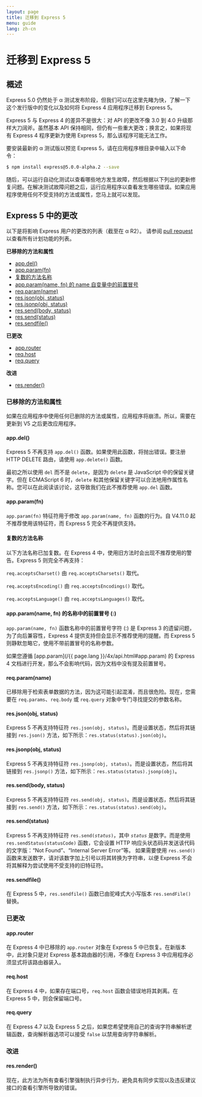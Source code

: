 ```yaml
---
layout: page
title: 迁移到 Express 5
menu: guide
lang: zh-cn
---
```


# 迁移到 Express 5

<h2 id="overview">概述</h2>

Express 5.0 仍然处于 α 测试发布阶段，但我们可以在这里先睹为快，了解一下这个发行版中的变化以及如何将 Express 4 应用程序迁移到 Express 5。

Express 5 与 Express 4 的差异不是很大：对 API 的更改不像 3.0 到 4.0 升级那样大刀阔斧。虽然基本 API 保持相同，但仍有一些重大更改；换言之，如果将现有 Express 4 程序更新为使用 Express 5，那么该程序可能无法工作。

要安装最新的 α 测试版以预览 Express 5，请在应用程序根目录中输入以下命令：

```sh
$ npm install express@5.0.0-alpha.2 --save
```

随后，可以运行自动化测试以查看哪些地方发生故障，然后根据以下列出的更新修复问题。在解决测试故障问题之后，运行应用程序以查看发生哪些错误。如果应用程序使用任何不受支持的方法或属性，您马上就可以发现。

<h2 id="changes">Express 5 中的更改</h2>

以下是将影响 Express 用户的更改的列表（截至在 α R2）。
请参阅 [pull request](https://github.com/strongloop/express/pull/2237) 以查看所有计划功能的列表。

**已移除的方法和属性**

<ul class="doclist">
  <li><a href="#app.del">app.del()</a></li>
  <li><a href="#app.param">app.param(fn)</a></li>
  <li><a href="#plural">复数的方法名称</a></li>
  <li><a href="#leading">app.param(name, fn) 的 name 自变量中的前置冒号</a></li>
  <li><a href="#req.param">req.param(name)</a></li>
  <li><a href="#res.json">res.json(obj, status)</a></li>
  <li><a href="#res.jsonp">res.jsonp(obj, status)</a></li>
  <li><a href="#res.send.body">res.send(body, status)</a></li>
  <li><a href="#res.send.status">res.send(status)</a></li>
  <li><a href="#res.sendfile">res.sendfile()</a></li>
</ul>

**已更改**

<ul class="doclist">
  <li><a href="#app.router">app.router</a></li>
  <li><a href="#req.host">req.host</a></li>
  <li><a href="#req.query">req.query</a></li>
</ul>

**改进**

<ul class="doclist">
  <li><a href="#res.render">res.render()</a></li>
</ul>

<h3>已移除的方法和属性</h3>

如果在应用程序中使用任何已删除的方法或属性，应用程序将崩溃。所以，需要在更新到 V5 之后更改应用程序。

<h4 id="app.del">app.del()</h4>

Express 5 不再支持 `app.del()` 函数。如果使用此函数，将抛出错误。要注册 HTTP DELETE 路由，请使用 `app.delete()` 函数。

最初之所以使用 `del` 而不是 `delete`，是因为 `delete` 是 JavaScript 中的保留关键字。但在 ECMAScript 6 时，`delete` 和其他保留关键字可以合法地用作属性名称。您可以在此阅读该讨论，这导致我们在此不推荐使用 `app.del` 函数。

<h4 id="app.param">app.param(fn)</h4>

`app.param(fn)` 特征符用于修改 `app.param(name, fn)` 函数的行为。自 V4.11.0 起不推荐使用该特征符，而 Express 5 完全不再提供支持。

<h4 id="plural">复数的方法名称</h4>

以下方法名称已加复数。在 Express 4 中，使用旧方法时会出现不推荐使用的警告。Express 5 则完全不再支持：

`req.acceptsCharset()` 由 `req.acceptsCharsets()` 取代。

`req.acceptsEncoding()` 由 `req.acceptsEncodings()` 取代。

`req.acceptsLanguage()` 由 `req.acceptsLanguages()` 取代。

<h4 id="leading">app.param(name, fn) 的名称中的前置冒号 (:)</h4>

`app.param(name, fn)` 函数名称中的前置冒号字符 (:) 是 Express 3 的遗留问题，为了向后兼容性，Express 4 提供支持但会显示不推荐使用的提醒。而 Express 5 则静默忽略它，使用不带前置冒号的名称参数。

如果您遵循 [app.param](/{{ page.lang }}/4x/api.html#app.param) 的 Express 4 文档进行开发，那么不会影响代码，因为文档中没有提及前置冒号。

<h4 id="req.param">req.param(name)</h4>

已移除用于检索表单数据的方法，因为这可能引起混淆，而且很危险。现在，您需要在 `req.params`、`req.body` 或 `req.query` 对象中专门寻找提交的参数名称。

<h4 id="res.json">res.json(obj, status)</h4>

Express 5 不再支持特征符 `res.json(obj, status)`。而是设置状态，然后将其链接到 `res.json()` 方法，如下所示：`res.status(status).json(obj)`。

<h4 id="res.jsonp">res.jsonp(obj, status)</h4>

Express 5 不再支持特征符 `res.jsonp(obj, status)`。而是设置状态，然后将其链接到 `res.jsonp()` 方法，如下所示：`res.status(status).jsonp(obj)`。

<h4 id="res.send.body">res.send(body, status)</h4>

Express 5 不再支持特征符 `res.send(obj, status)`。而是设置状态，然后将其链接到 `res.send()` 方法，如下所示：`res.status(status).send(obj)`。

<h4 id="res.send.status">res.send(status)</h4>

Express 5 不再支持特征符 <code>res.send(<em>status</em>)</code>，其中 *`status`* 是数字。而是使用 `res.sendStatus(statusCode)` 函数，它会设置 HTTP 响应头状态码并发送该代码的文字版：“Not Found”、“Internal Server Error”等。
如果需要使用 `res.send()` 函数来发送数字，请对该数字加上引号以将其转换为字符串，以便 Express 不会将其解释为尝试使用不受支持的旧特征符。

<h4 id="res.sendfile">res.sendfile()</h4>

在 Express 5 中，`res.sendfile()` 函数已由驼峰式大小写版本 `res.sendFile()` 替换。

<h3>已更改</h3>

<h4 id="app.router">app.router</h4>

在 Express 4 中已移除的 `app.router` 对象在 Express 5 中已恢复。在新版本中，此对象只是对 Express 基本路由器的引用，不像在 Express 3 中应用程序必须显式将该路由器装入。

<h4 id="req.host">req.host</h4>

在 Express 4 中，如果存在端口号，`req.host` 函数会错误地将其剥离。在 Express 5 中，则会保留端口号。

<h4 id="req.query">req.query</h4>

在 Express 4.7 以及 Express 5 之后，如果您希望使用自己的查询字符串解析逻辑函数，查询解析器选项可以接受 `false` 以禁用查询字符串解析。

<h3>改进</h3>

<h4 id="res.render">res.render()</h4>

现在，此方法为所有查看引擎强制执行异步行为，避免具有同步实现以及违反建议接口的查看引擎所导致的错误。
